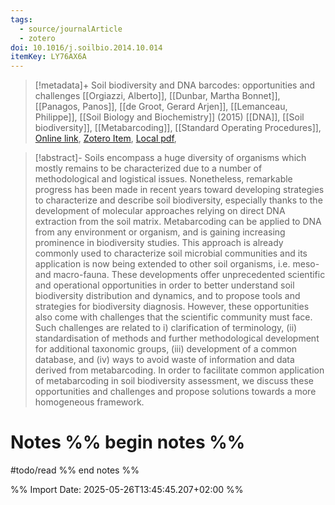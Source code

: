 ```yaml
---
tags:
  - source/journalArticle
  - zotero
doi: 10.1016/j.soilbio.2014.10.014
itemKey: LY76AX6A
---
```

>[!metadata]+
> Soil biodiversity and DNA barcodes: opportunities and challenges
> [[Orgiazzi, Alberto]], [[Dunbar, Martha Bonnet]], [[Panagos, Panos]], [[de Groot, Gerard Arjen]], [[Lemanceau, Philippe]], 
> [[Soil Biology and Biochemistry]] (2015)
> [[DNA]], [[Soil biodiversity]], [[Metabarcoding]], [[Standard Operating Procedures]], 
> [Online link](https://www.sciencedirect.com/science/article/pii/S0038071714003617), [Zotero Item](zotero://select/library/items/LY76AX6A), [Local pdf](file://C:/Users/aburg/Documents/references/zotero/storage/2WGH622R/Orgiazzi2015_Soilbiodiversity.pdf), 

>[!abstract]-
>Soils encompass a huge diversity of organisms which mostly remains to be characterized due to a number of methodological and logistical issues. Nonetheless, remarkable progress has been made in recent years toward developing strategies to characterize and describe soil biodiversity, especially thanks to the development of molecular approaches relying on direct DNA extraction from the soil matrix. Metabarcoding can be applied to DNA from any environment or organism, and is gaining increasing prominence in biodiversity studies. This approach is already commonly used to characterize soil microbial communities and its application is now being extended to other soil organisms, i.e. meso- and macro-fauna. These developments offer unprecedented scientific and operational opportunities in order to better understand soil biodiversity distribution and dynamics, and to propose tools and strategies for biodiversity diagnosis. However, these opportunities also come with challenges that the scientific community must face. Such challenges are related to i) clarification of terminology, (ii) standardisation of methods and further methodological development for additional taxonomic groups, (iii) development of a common database, and (iv) ways to avoid waste of information and data derived from metabarcoding. In order to facilitate common application of metabarcoding in soil biodiversity assessment, we discuss these opportunities and challenges and propose solutions towards a more homogeneous framework.

# Notes %% begin notes %%
#todo/read 
%% end notes %%




%% Import Date: 2025-05-26T13:45:45.207+02:00 %%
